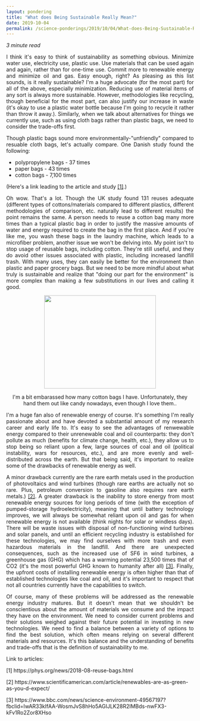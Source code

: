 ```yaml
---
layout: pondering
title: "What does Being Sustainable Really Mean?"
date: 2019-10-04
permalink: /science-ponderings/2019/10/04/What-does-Being-Sustainable-Really-Mean
---
```


<em>3 minute read</em>

<p align="justify">I think it's easy to think of sustainability as something obvious. Minimize water use, electricity use, plastic use.
Use materials that can be used again and again, rather than for one-time use. Commit more to renewable energy and minimize oil and gas. 
Easy enough, right? As pleasing as this list sounds, is it really sustainable? I'm a huge advocate (for the most part) for all of the above, 
especially minimization. Reducing use of material items of any sort is always more sustainable. However, methodologies like recycling,
though beneficial for the most part, can also justify our increase in waste (it's okay to use a plastic water bottle because I'm 
going to recycle it rather than throw it away.). Similarly, when we talk about alternatives 
for things we currently use, such as using cloth bags rather than plastic bags, we need to consider the trade-offs first.</p>

<p align="justify">Though plastic bags sound more environmentally-"unfriendly" compared to resuable cloth bags, let's actually compare.
One Danish study found the following:</p>

<ul>
  <li>polypropylene bags - 37 times
  <li>paper bags - 43 times
  <li>cotton bags - 7,100 times
</ul>

<p align="justify">(Here's a link leading to the article and study <a href="https://phys.org/news/2018-08-reuse-bags.html">[1]</a>.)</p>

<p align="justify">Oh wow. That's a lot. Though the UK study found 131 reuses adequate (different types of cottons/materials
compared to different plastics, different methodologies of comparison, etc. naturally lead to different results)
the point remains the same. A person needs to 
reuse a cotton bag many more times than a typical plastic bag in order to justify the massive amounts of water and energy required to
create the bag in the first place. And if you're like me, you wash these bags in the laundry machine, which leads to a microfiber
problem, another issue we won't be delving into. My point isn't to stop usage of reusable bags, including cotton. They're still
useful, and they do avoid other issues associated with plastic, including increased landfill trash. With many uses, they can easily
be better for the environment than plastic and paper grocery bags. But we need to be more mindful
about what truly is sustainable and realize that "doing our part for the environment" is more complex than making a few substitutions
in our lives and calling it good.</p>

<figure><center><img src="https://rebeccapwong.github.io/images/cloth_bags.jpg" style="width: 300px; height: 250px"/></center></figure>
<figcaption><center>I'm a bit embarassed how many cotton bags I have. Unfortunately, they hand them out like candy nowadays, even though I love them..</center></figcaption>
<p></p>

<p align="justify">I'm a huge fan also of renewable energy of course. It's something I'm really passionate about and have devoted a 
substantial amount of my research career and early life to. It's easy to see the advantages of renwewable energy compared
to their unrenewable coal and oil counterparts: they don't pollute as much (benefits for climate change, health, etc.), they allow us to
stop being so reliant upon a few, large sources of coal and oil (political instability, wars for resources, etc.), and are more evenly and 
well-distributed across the earth. But that being said, it's important to realize some of the drawbacks of renewable
energy as well.</p>

<p align="justify">A minor drawback currently are the rare earth metals used in the production of photovoltaics and wind turbines (though
rare earths are actually not so rare. Plus, petroleum conversion to gasoline also requires rare earth metals.) <a href="
https://www.scientificamerican.com/article/renewables-are-as-green-as-you-d-expect/">[2]</a>. A greater
drawback is the inability to store energy from most renewable energy sources for long periods of time (with the exception of 
pumped-storage hydroelectricity), meaning that until battery technology improves, we will always be somewhat reliant upon oil and gas
for when renewable energy is not available (think nights for solar or windless days). There will be waste issues with
disposal of non-functioning wind turbines and solar panels, and until an efficient recycling industry is established for these technologies,
we may find ourselves with more trash and even hazardous materials in the landfill. And there are unexpected consequences, such as the increased use of
SF6 in wind turbines, a greenhouse gas (GHG) which has a warming potential 23,500 times that of CO2 (it's the most powerful GHG known to humanity
after all) <a href="https://www.bbc.com/news/science-environment-49567197?fbclid=IwAR33kIfAA-WosmJvS8hHo5AGIJLK28R2lMBds-nwFX3
-kFv1Ro2Zor8XHso">[3]</a>. Finally, the upfront costs of installing renewable
energy is often higher than that of established technologies like coal and oil, and it's important to respect that not all countries 
currently have the capabilities to switch.</p> 

<p align="justify">Of course, many of these problems will be addressed as the renewable energy industry matures. But it doesn't mean
that we shouldn't be conscientious about the amount of materials we consume and the impact they have on the environment.
We need to consider current problems and their solutions weighed against their future potential in investing in new technologies.
We need to find a balance between a variety of options to find the best solution, which often means relying on several different 
materials and resources. It's this 
balance and the understanding of benefits and trade-offs that is the definition of sustainability to me.</p>

<p>Link to articles:</p>
<p>[1] https://phys.org/news/2018-08-reuse-bags.html</p>
<p>[2] https://www.scientificamerican.com/article/renewables-are-as-green-as-you-d-expect/</p>
<p>[3] https://www.bbc.com/news/science-environment-49567197?fbclid=IwAR33kIfAA-WosmJvS8hHo5AGIJLK28R2lMBds-nwFX3-kFv1Ro2Zor8XHso</p>
